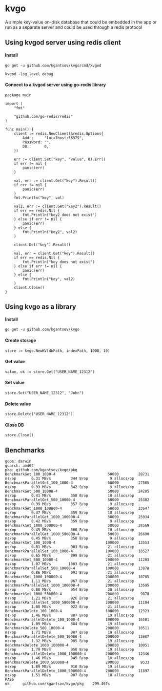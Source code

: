 # kvgo
A simple key-value on-disk database that could be embedded in the app or run as a separate server and could be used through a redis protocol


## Using kvgod server using redis client

#### Install

    go get -u github.com/kgantsov/kvgo/cmd/kvgod

    kvgod -log_level debug

#### Connect to a kvgod server using go-redis library

    package main

    import (
        "fmt"

        "github.com/go-redis/redis"
    )

    func main() {
        client := redis.NewClient(&redis.Options{
            Addr:     "localhost:56379",
            Password: "",
            DB:       0,
        })

        err := client.Set("key", "value", 0).Err()
        if err != nil {
            panic(err)
        }

        val, err := client.Get("key").Result()
        if err != nil {
            panic(err)
        }
        fmt.Println("key", val)

        val2, err := client.Get("key2").Result()
        if err == redis.Nil {
            fmt.Println("key2 does not exist")
        } else if err != nil {
            panic(err)
        } else {
            fmt.Println("key2", val2)
        }

        client.Del("key").Result()

        val, err = client.Get("key").Result()
        if err == redis.Nil {
            fmt.Println("key does not exist")
        } else if err != nil {
            panic(err)
        } else {
            fmt.Println("key", val2)
        }
        client.Close()
    }

## Using kvgo as a library

#### Install

    go get -u github.com/kgantsov/kvgo

#### Create storage

    store := kvgo.NewKV(dbPath, indexPath, 1000, 10)


#### Get value

    value, ok := store.Get("USER_NAME_12312")


#### Set value

    store.Set("USER_NAME_12312", "John")


#### Delete value

    store.Delete("USER_NAME_12312")

#### Close DB

    store.Close()



## Benchmarks

    goos: darwin
    goarch: amd64
    pkg: github.com/kgantsov/kvgo/pkg
    BenchmarkGet_100_1000-4                 	   50000	     28731 ns/op	   0.31 MB/s	     344 B/op	       9 allocs/op
    BenchmarkParallelGet_100_1000-4         	   50000	     27585 ns/op	   0.33 MB/s	     342 B/op	       9 allocs/op
    BenchmarkGet_500_10000-4                	   50000	     24205 ns/op	   0.41 MB/s	     358 B/op	      10 allocs/op
    BenchmarkParallelGet_500_10000-4        	   50000	     25382 ns/op	   0.39 MB/s	     357 B/op	       9 allocs/op
    BenchmarkGet_1000_100000-4              	   50000	     23647 ns/op	   0.47 MB/s	     359 B/op	      10 allocs/op
    BenchmarkParallelGet_1000_100000-4      	   50000	     25934 ns/op	   0.42 MB/s	     359 B/op	       9 allocs/op
    BenchmarkGet_1000_500000-4              	   50000	     24569 ns/op	   0.49 MB/s	     360 B/op	      10 allocs/op
    BenchmarkParallelGet_1000_500000-4      	   50000	     26600 ns/op	   0.45 MB/s	     358 B/op	       9 allocs/op
    BenchmarkSet_100_1000-4                 	  100000	     13553 ns/op	   0.81 MB/s	     903 B/op	      21 allocs/op
    BenchmarkParallelSet_100_1000-4         	  100000	     18527 ns/op	   0.65 MB/s	     899 B/op	      21 allocs/op
    BenchmarkSet_500_10000-4                	  200000	     11203 ns/op	   1.07 MB/s	    1003 B/op	      21 allocs/op
    BenchmarkParallelSet_500_10000-4        	  100000	     13878 ns/op	   0.86 MB/s	     993 B/op	      21 allocs/op
    BenchmarkSet_1000_100000-4              	  200000	     10785 ns/op	   1.11 MB/s	     967 B/op	      21 allocs/op
    BenchmarkParallelSet_1000_100000-4      	  200000	     13595 ns/op	   0.88 MB/s	     954 B/op	      20 allocs/op
    BenchmarkSet_1000_500000-4              	  200000	      9878 ns/op	   1.21 MB/s	     926 B/op	      21 allocs/op
    BenchmarkParallelSet_1000_500000-4      	  200000	     11104 ns/op	   1.08 MB/s	     922 B/op	      21 allocs/op
    BenchmarkDelete_100_1000-4              	  100000	     12323 ns/op	   1.46 MB/s	     887 B/op	      19 allocs/op
    BenchmarkParallelDelete_100_1000-4      	  100000	     16581 ns/op	   1.09 MB/s	     884 B/op	      19 allocs/op
    BenchmarkDelete_500_10000-4             	  200000	     10511 ns/op	   1.71 MB/s	     987 B/op	      19 allocs/op
    BenchmarkParallelDelete_500_10000-4     	  200000	     13687 ns/op	   1.32 MB/s	     985 B/op	      19 allocs/op
    BenchmarkDelete_1000_100000-4           	  200000	     10051 ns/op	   1.79 MB/s	     950 B/op	      19 allocs/op
    BenchmarkParallelDelete_1000_100000-4   	  200000	     12346 ns/op	   1.46 MB/s	     945 B/op	      18 allocs/op
    BenchmarkDelete_1000_500000-4           	  200000	      9533 ns/op	   1.89 MB/s	     910 B/op	      19 allocs/op
    BenchmarkParallelDelete_1000_500000-4   	  200000	     11897 ns/op	   1.51 MB/s	     907 B/op	      18 allocs/op
    PASS
    ok  	github.com/kgantsov/kvgo/pkg	299.467s
